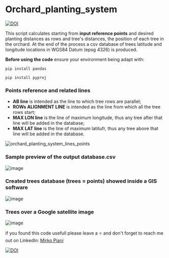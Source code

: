 # Orchard_planting_system
[![DOI](https://zenodo.org/badge/DOI/10.5281/zenodo.7542352.svg)](https://doi.org/10.5281/zenodo.7542352)


This script calculates starting from **input reference points** and desired planting distances as rows and tree's distances, the position of each tree in the orchard. At the end of the process a csv database of trees latitude and longitude locations in WGS84 Datum (epsg 4326) is produced. 

**Before using the code** ensure your environment being adapt with:

`pip install pandas`
 
`pip install pyproj` 

### Points reference and related lines
+ **AB line** is intended as the line to which tree rows are parallel;
+ **ROWs ALIGNMENT LINE** is intended as the line from which all the tree rows start;
+ **MAX LON line** is the line of maximum longitude, thus any tree after that line will be added in the database;
+ **MAX LAT line** is the line of maximum latitufr, thus any tree above that line will be added in the database.

![orchard_planting_system_lines_points](https://user-images.githubusercontent.com/118398203/212771179-4f726ce4-41a3-4ee9-8154-49a30f4b04e4.png)


### Sample preview of the output database.csv

![image](https://user-images.githubusercontent.com/118398203/212690605-6d9e7495-c2f1-42fe-850f-f17159591044.png)

### Created trees database (trees = points) showed inside a GIS software

![image](https://user-images.githubusercontent.com/118398203/212691872-5cf5243d-27be-4935-a925-dd04cb5c26fe.png)

### Trees over a Google satellite image

![image](https://user-images.githubusercontent.com/118398203/212692168-315c0377-435f-45b3-838a-6f94b2c39961.png)


if you found this code usefull please leave a ⭐ and don't forget to reach me out on LinkedIn: [Mirko Piani](https://www.linkedin.com/in/mirko-piani-7b411a1a2/)

[![DOI](https://zenodo.org/badge/DOI/10.5281/zenodo.7542352.svg)](https://doi.org/10.5281/zenodo.7542352)
